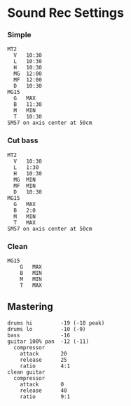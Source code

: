 # Sound Rec Settings

### Simple

	MT2
	  V   10:30
	  L   10:30
	  H   10:30
	  MG  12:00
	  MF  12:00
	  D   10:30
	MG15
	  G   MAX
	  B   11:30
	  M   MIN
	  T   10:30
	SM57 on axis center at 50cm

### Cut bass

	MT2
	  V   10:30
	  L   1:30
	  H   10:30
	  MG  MIN
	  MF  MIN
	  D   10:30
	MG15
	  G   MAX
	  B   2:0
	  M   MIN
	  T   MAX
	SM57 on axis center at 50cm

### Clean

	MG15
		G   MAX
		B   MIN
		M   MIN
		T   MAX


## Mastering

	drums hi         -19 (-18 peak)
	drums lo         -10 (-9)
	bass             -16
	guitar 100% pan  -12 (-11)
	  compressor
	    attack       20
	    release      25
	    ratio        4:1
	clean guitar
	  compressor
	    attack       0
	    release      40
	    ratio        9:1
